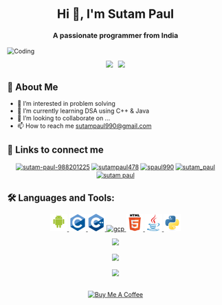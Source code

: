 <h1 align="center">Hi 👋, I'm Sutam Paul</h1>
<h3 align="center">A passionate programmer from India</h3>

<img align="center" alt="Coding" width="100%" height="30%" src="https://gist.github.com/MedRedha/fd8e2481bde2610c96b9aafde543879c/raw/88624e8d31c4295973dcb7c900dacf0edc0a6d99/coding.gif">

<p align="center"><img src="https://komarev.com/ghpvc/?username=sutampaul990&style=flat&labelColor=black&logo=awesomelists&label=PROFILE+VIEWS&color=fc620f"> &nbsp; <img src="https://img.shields.io/github/last-commit/sutampaul990/sutampaul990?logo=markdown&label=LAST+UPDATE&color=FDCD0F&style=flat"></p>

## 🚀 About Me
- 👀 I’m interested in problem solving
- 🌱 I’m currently learning DSA using C++ & Java
- 💞️ I’m looking to collaborate on ...
- 📫 How to reach me sutampaul990@gmail.com

## 🔭 Links to connect me
<p align="center">
<a href="https://linkedin.com/in/sutam-paul-988201225" target="blank"><img align="center" src="https://raw.githubusercontent.com/rahuldkjain/github-profile-readme-generator/master/src/images/icons/Social/linked-in-alt.svg" alt="sutam-paul-988201225" height="30" width="40" /></a>
<a href="https://instagram.com/sutampaul478" target="blank"><img align="center" src="https://raw.githubusercontent.com/rahuldkjain/github-profile-readme-generator/master/src/images/icons/Social/instagram.svg" alt="sutampaul478" height="30" width="40" /></a>
<a href="https://www.codechef.com/users/spaul990" target="blank"><img align="center" src="https://cdn.jsdelivr.net/npm/simple-icons@3.1.0/icons/codechef.svg" alt="spaul990" height="30" width="40" /></a>
<a href="https://www.leetcode.com/sutam_paul" target="blank"><img align="center" src="https://raw.githubusercontent.com/rahuldkjain/github-profile-readme-generator/master/src/images/icons/Social/leet-code.svg" alt="sutam_paul" height="30" width="40" /></a>
<a href="https://auth.geeksforgeeks.org/user/sutam paul" target="blank"><img align="center" src="https://raw.githubusercontent.com/rahuldkjain/github-profile-readme-generator/master/src/images/icons/Social/geeks-for-geeks.svg" alt="sutam paul" height="30" width="40" /></a>
</p>

## 🛠️ Languages and Tools:
<p align="center"><a href="https://developer.android.com" target="_blank" rel="noreferrer"> <img src="https://raw.githubusercontent.com/devicons/devicon/master/icons/android/android-original-wordmark.svg" alt="android" width="40" height="40"/> </a> <a href="https://www.cprogramming.com/" target="_blank" rel="noreferrer"> <img src="https://raw.githubusercontent.com/devicons/devicon/master/icons/c/c-original.svg" alt="c" width="40" height="40"/> </a> <a href="https://www.w3schools.com/cpp/" target="_blank" rel="noreferrer"> <img src="https://raw.githubusercontent.com/devicons/devicon/master/icons/cplusplus/cplusplus-original.svg" alt="cplusplus" width="40" height="40"/> </a> <a href="https://cloud.google.com" target="_blank" rel="noreferrer"> <img src="https://www.vectorlogo.zone/logos/google_cloud/google_cloud-icon.svg" alt="gcp" width="40" height="40"/> </a> <a href="https://www.w3.org/html/" target="_blank" rel="noreferrer"> <img src="https://raw.githubusercontent.com/devicons/devicon/master/icons/html5/html5-original-wordmark.svg" alt="html5" width="40" height="40"/> </a> <a href="https://www.java.com" target="_blank" rel="noreferrer"> <img src="https://raw.githubusercontent.com/devicons/devicon/master/icons/java/java-original.svg" alt="java" width="40" height="40"/> </a> <a href="https://www.python.org" target="_blank" rel="noreferrer"> <img src="https://raw.githubusercontent.com/devicons/devicon/master/icons/python/python-original.svg" alt="python" width="40" height="40"/> </a> </p>

<p align="center"><img src="https://github-readme-stats.vercel.app/api?username=sutampaul990&show_icons=true&locale=en"> <br><br>
<img src="https://github-readme-streak-stats.herokuapp.com/?user=sutampaul990&"> <br><br>
<img src="https://github-readme-stats.vercel.app/api/top-langs?username=sutampaul990&show_icons=true&locale=en&layout=compact"><br><br></p> 

<p align="center"><a href="https://www.buymeacoffee.com/sutampaul" target="_blank"><img src="https://cdn.buymeacoffee.com/buttons/v2/default-yellow.png" alt="Buy Me A Coffee" style="height: 60px !important;width: 217px !important;" ></a></p>
